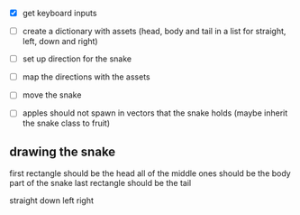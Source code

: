 - [x] get keyboard inputs 
- [ ] create a dictionary with assets (head, body and tail in a list for straight, left, down and right) 
- [ ] set up direction for the snake 
- [ ] map the directions with the assets
- [ ] move the snake
- [ ] apples should not spawn in vectors that the snake holds (maybe inherit the snake class to fruit)


## drawing the snake
first rectangle should be the head 
all of the middle ones should be the body part of the snake 
last rectangle should be the tail 


straight 
down 
left 
right 